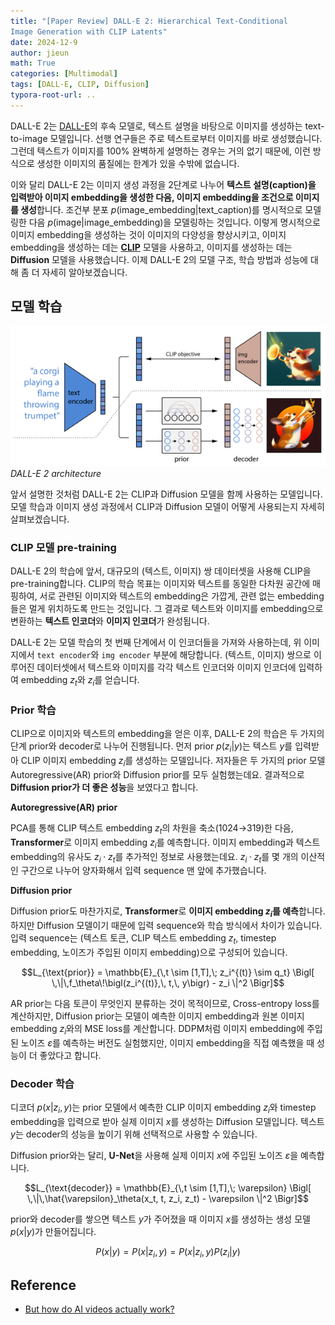 ```yaml
---
title: "[Paper Review] DALL-E 2: Hierarchical Text-Conditional
Image Generation with CLIP Latents"
date: 2024-12-9
author: jieun
math: True
categories: [Multimodal]
tags: [DALL-E, CLIP, Diffusion]
typora-root-url: ..
---
```


DALL-E 2는 [DALL-E](https://jieun121070.github.io/posts/DALL-E/)의 후속 모델로, 텍스트 설명을 바탕으로 이미지를 생성하는 text-to-image 모델입니다. 선행 연구들은 주로 텍스트로부터 이미지를 바로 생성했습니다. 그런데 텍스트가 이미지를 100% 완벽하게 설명하는 경우는 거의 없기 때문에, 이런 방식으로 생성한 이미지의 품질에는 한계가 있을 수밖에 없습니다.

이와 달리 DALL-E 2는 이미지 생성 과정을 2단계로 나누어 **텍스트 설명(caption)을 입력받아 이미지 embedding을 생성한 다음, 이미지 embedding을 조건으로 이미지를 생성**합니다. 조건부 분포 $p(\text{image\_embedding} \vert \text{text\_caption})$를 명시적으로 모델링한 다음 $p(\text{image} \vert \text{image\_embedding})$을 모델링하는 것입니다. 이렇게 명시적으로 이미지 embedding을 생성하는 것이 이미지의 다양성을 향상시키고,  이미지 embedding을 생성하는 데는 [**CLIP**](https://jieun121070.github.io/posts/CLIP/) 모델을 사용하고, 이미지를 생성하는 데는 **Diffusion** 모델을 사용했습니다. 이제 DALL-E 2의 모델 구조, 학습 방법과 성능에 대해 좀 더 자세히 알아보겠습니다. 

## 모델 학습

![](/assets/img/diffusion/dalle-2.png)
_DALL-E 2 architecture_

앞서 설명한 것처럼 DALL-E 2는 CLIP과 Diffusion 모델을 함께 사용하는 모델입니다. 모델 학습과 이미지 생성 과정에서 CLIP과 Diffusion 모델이 어떻게 사용되는지 자세히 살펴보겠습니다.

### CLIP 모델 pre-training

DALL-E 2의 학습에 앞서, 대규모의 (텍스트, 이미지) 쌍 데이터셋을 사용해 CLIP을 pre-training합니다. CLIP의 학습 목표는 이미지와 텍스트를 동일한 다차원 공간에 매핑하여, 서로 관련된 이미지와 텍스트의 embedding은 가깝게, 관련 없는 embedding들은 멀게 위치하도록 만드는 것입니다. 그 결과로 텍스트와 이미지를 embedding으로 변환하는 **텍스트 인코더**와 **이미지 인코더**가 완성됩니다.

DALL-E 2는 모델 학습의 첫 번째 단계에서 이 인코더들을 가져와 사용하는데, 위 이미지에서 `text encoder`와 `img encoder` 부분에 해당합니다. (텍스트, 이미지) 쌍으로 이루어진 데이터셋에서 텍스트와 이미지를 각각 텍스트 인코더와 이미지 인코더에 입력하여 embedding $z_t$와 $z_i$를 얻습니다.

### Prior 학습

CLIP으로 이미지와 텍스트의 embedding을 얻은 이후, DALL-E 2의 학습은 두 가지의 단계 prior와 decoder로 나누어 진행됩니다. 먼저 prior $p(z_i \vert y)$는 텍스트 $y$를 입력받아 CLIP 이미지 embedding $z_i$를 생성하는 모델입니다. 저자들은 두 가지의 prior 모델 Autoregressive(AR) prior와 Diffusion prior를 모두 실험했는데요. 결과적으로 **Diffusion prior가 더 좋은 성능**을 보였다고 합니다.

**Autoregressive(AR) prior**

PCA를 통해 CLIP 텍스트 embedding $z_t$의 차원을 축소(1024→319)한 다음, **Transformer**로 이미지 embedding $z_i$를 예측합니다. 이미지 embedding과 텍스트 embedding의 유사도 $z_i \cdot z_t$를 추가적인 정보로 사용했는데요. $z_i \cdot z_t$를 몇 개의 이산적인 구간으로 나누어 양자화해서 입력 sequence 맨 앞에 추가했습니다.

**Diffusion prior**

Diffusion prior도 마찬가지로, **Transformer**로 **이미지 embedding $z_i$를 예측**합니다. 하지만 Diffusion 모델이기 때문에 입력 sequence와 학습 방식에서 차이가 있습니다. 입력 sequence는 (텍스트 토큰, CLIP 텍스트 embedding $z_t$, timestep embedding, 노이즈가 주입된 이미지 embedding)으로 구성되어 있습니다.

$$L_{\text{prior}}
  = \mathbb{E}_{\,t \sim [1,T],\; z_i^{(t)} \sim q_t}
    \Bigl[ \,\|\,f_\theta\!\bigl(z_i^{(t)},\, t,\, y\bigr) - z_i \|^2 \Bigr]$$

AR prior는 다음 토큰이 무엇인지 분류하는 것이 목적이므로, Cross-entropy loss를 계산하지만, Diffusion prior는 모델이 예측한 이미지 embedding과 원본 이미지 embedding $z_i$와의 MSE loss를 계산합니다. DDPM처럼 이미지 embedding에 주입된 노이즈 $\varepsilon$를 예측하는 버전도 실험했지만, 이미지 embedding을 직접 예측했을 때 성능이 더 좋았다고 합니다.

### Decoder 학습

디코더 $p(x \vert z_i, y)$는 prior 모델에서 예측한 CLIP 이미지 embedding $z_i$와 timestep embedding을 입력으로 받아 실제 이미지 $x$를 생성하는 Diffusion 모델입니다. 텍스트 $y$는 decoder의 성능을 높이기 위해 선택적으로 사용할 수 있습니다.

Diffusion prior와는 달리, **U-Net**을 사용해 실제 이미지 $x$에 주입된 노이즈 $\varepsilon$을 예측합니다.

$$L_{\text{decoder}}  = \mathbb{E}_{\,t \sim [1,T],\; \varepsilon}    \Bigl[ \,\|\,\hat{\varepsilon}_\theta(x_t, t, z_i, z_t) - \varepsilon \|^2 \Bigr]$$

prior와 decoder를 쌓으면 텍스트 $y$가 주어졌을 때 이미지 $x$를 생성하는 생성 모델 $p(x \vert y)$가 만들어집니다.

$$P(x \vert y)=P(x \vert z_i,y)=P(x \vert z_i,y)P(z_i \vert y)$$

## Reference

- [But how do AI videos actually work?](https://www.youtube.com/watch?v=iv-5mZ_9CPY)

